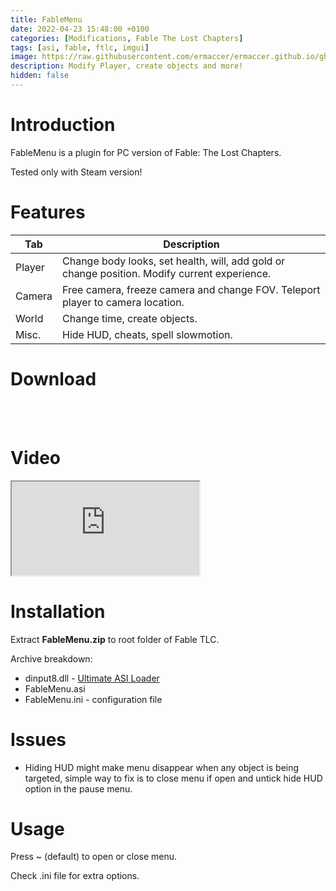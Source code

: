```yaml
---
title: FableMenu
date: 2022-04-23 15:48:00 +0100
categories: [Modifications, Fable The Lost Chapters]
tags: [asi, fable, ftlc, imgui]   
image: https://raw.githubusercontent.com/ermaccer/ermaccer.github.io/gh-pages/assets/mods/ftlc/menu/1.jpg
description: Modify Player, create objects and more!
hidden: false
---
```


# Introduction
FableMenu is a plugin for PC version of Fable: The Lost Chapters.

<div class="alert bg-dark">
    Tested only with Steam version!
</div>

# Features

| Tab | Description |
| --- | --- |
|Player| Change body looks, set health, will, add gold or change position. Modify current experience. |
|Camera| Free camera, freeze camera and change FOV. Teleport player to camera location.  |
|World| Change time, create objects. |
|Misc.| Hide HUD, cheats, spell slowmotion. |

# Download

<a class="btn btn-block btn-dark bg-dark text-gray btn-lg" style="color: white;" href="https://github.com/ermaccer/FableMenu/releases/latest/download/FableMenu.zip" role="button">
<i class="fas fa-download"></i>
Download
</a>
<br>
<a class="btn btn-block btn-dark bg-dark text-gray btn-lg" style="color: white;" href="hhttps://github.com/ermaccer/FableMenu/" role="button">
<i class="fab fa-github"></i>
Source
</a>

# Video

<div class="embed-responsive embed-responsive-16by9">
  <iframe class="embed-responsive-item" src="https://www.youtube.com/embed/k-DiLlovBpU" allowfullscreen></iframe>
</div>


# Installation 

Extract **FableMenu.zip** to root folder of Fable TLC.

Archive breakdown:

 - dinput8.dll - [Ultimate ASI Loader](https://github.com/ThirteenAG/Ultimate-ASI-Loader/)
 - FableMenu.asi 
 - FableMenu.ini - configuration file



# Issues
- Hiding HUD might make menu disappear when any object is being targeted, simple way to fix is to close menu if open and untick hide HUD option in the pause menu.

# Usage

Press ~ (default) to open or close menu.

Check .ini file for extra options.
